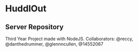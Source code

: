 # HuddlOut
## Server Repository
Third Year Project made with NodeJS.
Collaborators: @reccy, @danthedrummer, @glennncullen, @14552067